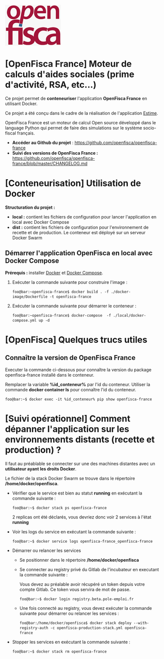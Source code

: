 ![logo OpenFisca](.gitlab/images/openfisca.png)

# [OpenFisca France] Moteur de calculs d'aides sociales (prime d'activité, RSA, etc...)

Ce projet permet de **conteneuriser** l'application **OpenFisca France** en utilisant Docker.

Ce projet a été conçu dans le cadre de la réalisation de l'application [Estime](https://git.beta.pole-emploi.fr/estime/estime-frontend/-/blob/master/README.md).

OpenFisca France est un moteur de calcul Open source développé dans le language Python qui permet de faire des simulations sur le système socio-fiscal français.

- **Accéder au Github du projet** : https://github.com/openfisca/openfisca-france
- **Suivi des versions de OpenFisca France :** https://github.com/openfisca/openfisca-france/blob/master/CHANGELOG.md

# [Conteneurisation] Utilisation de Docker

**Structuration du projet :**

- **local :** contient les fichiers de configuration pour lancer l'application en local avec Docker Compose
- **dist :** contient les fichiers de configuration pour l'environnement de recette et de production. Le conteneur est déployé sur un serveur Docker Swarm

## Démarrer l'application OpenFisca en local avec Docker Compose

**Prérequis :** installer [Docker](https://docs.docker.com/engine/install/) et [Docker Compose](https://docs.docker.com/compose/install/).

1. Exécuter la commande suivante pour construire l'image :

    ```shell
    foo@bar:~openfisca-france$ docker build . -f ./docker-image/Dockerfile -t openfisca-france
    ```
1. Exécuter la commande suivante pour démarrer le conteneur :

    ```shell
    foo@bar:~openfisca-france$ docker-compose  -f ./local/docker-compose.yml up -d
    ```

# [OpenFisca] Quelques trucs utiles

## Connaître la version de OpenFisca France

Executer la commande ci-dessous pour connaître la version du package openfisca-france installé dans le conteneur.

Remplacer la variable **%id_conteneur%** par l'id du conteneur. Utiliser la commande **docker container ls** pour connaître l'id du conteneur.

```shell
foo@bar:~$ docker exec -it %id_conteneur% pip show openfisca-france
```

# [Suivi opérationnel] Comment dépanner l'application sur les environnements distants (recette et production) ?

Il faut au préablable se connecter sur une des machines distantes avec un **utilisateur ayant les droits Docker**.

Le fichier de la stack Docker Swarm se trouve dans le répertoire **/home/docker/openfisca**.

- Vérifier que le service est bien au statut **running** en exécutant la commande suivante :

   ```
   foo@bar:~$ docker stack ps openfisca-france
   ```
   2 replicas ont été déclarés, vous devriez donc voir 2 services à l'état **running**

- Voir les logs du service en exécutant la commande suivante :

   ```
   foo@bar:~$ docker service logs openfisca-france_openfisca-france
   ```

- Démarrer ou relancer les services

   - Se positionner dans le répertoire **/home/docker/openfisca**
   - Se connecter au registry privé du Gitlab de l'incubateur en executant la commande suivante :

      Vous devez au préalable avoir récupéré un token depuis votre compte Gitlab. Ce token vous servira de mot de passe.

      ```
      foo@bar:~$ docker login registry.beta.pole-emploi.fr
      ```
   - Une fois connecté au registry, vous devez exécuter la commande suivante pour démarrer ou relancer les services :

      ```
      foo@bar:/home/docker/openfisca$ docker stack deploy --with-registry-auth -c openfisca-production-stack.yml openfisca-france
      ```

- Stopper les services en exécutant la commande suivante :

   ```
   foo@bar:~$ docker stack rm openfisca-france
   ```
